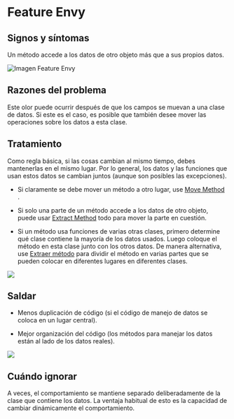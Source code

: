 # Feature Envy

## Signos y síntomas
Un método accede a los datos de otro objeto más que a sus propios datos.

![Imagen Feature Envy](https://refactoring.guru/images/refactoring/content/smells/feature-envy-01.png)

## Razones del problema

Este olor puede ocurrir después de que los campos se muevan a una clase de datos. Si este es el caso, es posible que también desee mover las operaciones sobre los datos a esta clase.

## Tratamiento
Como regla básica, si las cosas cambian al mismo tiempo, debes mantenerlas en el mismo lugar. Por lo general, los datos y las funciones que usan estos datos se cambian juntos (aunque son posibles las excepciones).

- Si claramente se debe mover un método a otro lugar, use [Move Method](https://github.com/IES-Rafael-Alberti/EDES-P4.3.1-Refactoring/tree/main/RefactoringPattern/MoveMethod.md) .

- Si solo una parte de un método accede a los datos de otro objeto, puede usar [Extract Method](https://github.com/IES-Rafael-Alberti/EDES-P4.3.1-Refactoring/blob/main/RefactoringPattern/ExtractMethod.md) todo para mover la parte en cuestión.

- Si un método usa funciones de varias otras clases, primero determine qué clase contiene la mayoría de los datos usados. 
Luego coloque el método en esta clase junto con los otros datos. De manera alternativa, use [Extraer método](https://github.com/IES-Rafael-Alberti/EDES-P4.3.1-Refactoring/blob/main/RefactoringPattern/ExtractMethod.md)
para dividir el método en varias partes que se pueden colocar en diferentes lugares en diferentes clases.

![](https://refactoring.guru/images/refactoring/content/smells/feature-envy-02.png)

## Saldar
- Menos duplicación de código (si el código de manejo de datos se coloca en un lugar central).

- Mejor organización del código (los métodos para manejar los datos están al lado de los datos reales).

![](https://refactoring.guru/images/refactoring/content/smells/feature-envy-03.png)

## Cuándo ignorar
A veces, el comportamiento se mantiene separado deliberadamente de la clase que contiene los datos. La ventaja habitual de esto es la capacidad de cambiar 
dinámicamente el comportamiento.
